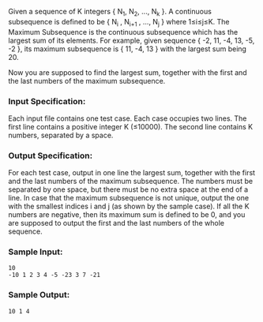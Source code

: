 Given a sequence of K integers { N<sub>1</sub>, N<sub>2</sub>, ..., N<sub>k</sub> }. A continuous subsequence is defined to be { N<sub>i</sub> , N<sub>i+1</sub> , ..., N<sub>j</sub> } where 1≤i≤j≤K. The Maximum Subsequence is the continuous subsequence which has the largest sum of its elements. For example, given sequence { -2, 11, -4, 13, -5, -2 }, its maximum subsequence is { 11, -4, 13 } with the largest sum being 20.

Now you are supposed to find the largest sum, together with the first and the last numbers of the maximum subsequence.

### Input Specification:
Each input file contains one test case. Each case occupies two lines. The first line contains a positive integer K (≤10000). The second line contains K numbers, separated by a space.

### Output Specification:
For each test case, output in one line the largest sum, together with the first and the last numbers of the maximum subsequence. The numbers must be separated by one space, but there must be no extra space at the end of a line. In case that the maximum subsequence is not unique, output the one with the smallest indices i and j (as shown by the sample case). If all the K numbers are negative, then its maximum sum is defined to be 0, and you are supposed to output the first and the last numbers of the whole sequence.

### Sample Input:
```
10
-10 1 2 3 4 -5 -23 3 7 -21
```

### Sample Output:
```
10 1 4
```